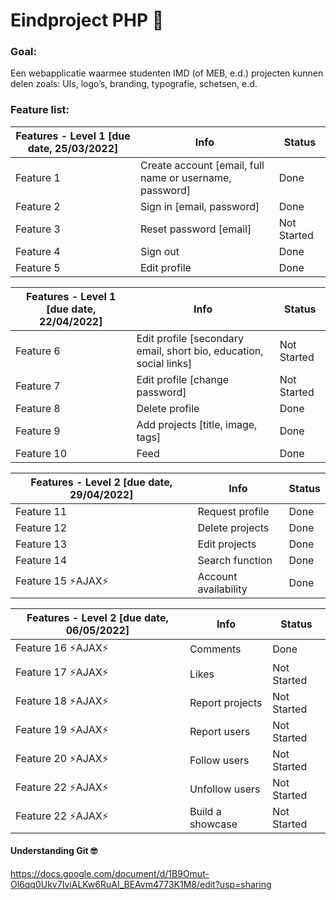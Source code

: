 # Eindproject PHP 👾 
### Goal:
Een webapplicatie waarmee studenten IMD (of MEB, e.d.) projecten kunnen delen zoals: UIs, logo’s, branding, typografie, schetsen, e.d.

### Feature list:
| Features - Level 1 [due date, 25/03/2022] | Info | Status |
| ------------- | ------------- | ------------- |
| Feature 1 | Create account [email, full name or username, password] | Done |
| Feature 2 | Sign in [email, password] | Done |
| Feature 3 | Reset password [email] | Not Started |
| Feature 4 | Sign out | Done |
| Feature 5 | Edit profile | Done |

| Features - Level 1 [due date, 22/04/2022] | Info | Status |
| ------------- | ------------- | ------------- |
| Feature 6 | Edit profile [secondary email, short bio, education, social links] | Not Started |
| Feature 7 | Edit profile [change password] | Not Started |
| Feature 8 | Delete profile | Done |
| Feature 9 | Add projects [title, image, tags] | Done |
| Feature 10 | Feed | Done |

| Features - Level 2 [due date, 29/04/2022] | Info | Status |
| ------------- | ------------- | ------------- |
| Feature 11 | Request profile | Done |
| Feature 12 | Delete projects | Done |
| Feature 13 | Edit projects | Done |
| Feature 14 | Search function | Done |
| Feature 15 ⚡AJAX⚡ | Account availability | Done |

| Features - Level 2 [due date, 06/05/2022] | Info | Status |
| ------------- | ------------- | ------------- |
| Feature 16 ⚡AJAX⚡ | Comments | Done |
| Feature 17 ⚡AJAX⚡ | Likes | Not Started |
| Feature 18 ⚡AJAX⚡ | Report projects | Not Started |
| Feature 19 ⚡AJAX⚡ | Report users | Not Started |
| Feature 20 ⚡AJAX⚡ | Follow users | Not Started |
| Feature 22 ⚡AJAX⚡ | Unfollow users | Not Started |
| Feature 22 ⚡AJAX⚡ | Build a showcase | Not Started |

#### Understanding Git 🤓
https://docs.google.com/document/d/1B9Omut-Ol6qq0Ukv7IviALKw6RuAI_BEAvm4773K1M8/edit?usp=sharing
